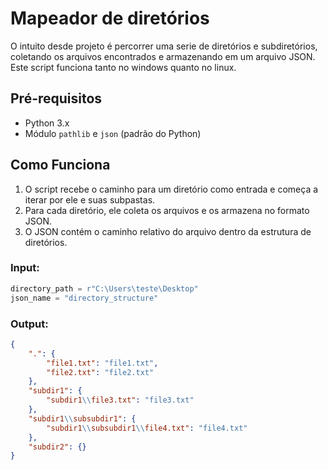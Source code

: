 # Mapeador de diretórios

O intuito desde projeto é percorrer uma serie de diretórios e subdiretórios, coletando os arquivos encontrados e armazenando em um arquivo JSON.
Este script funciona tanto no windows quanto no linux.
## Pré-requisitos

- Python 3.x
- Módulo `pathlib` e `json` (padrão do Python)


## Como Funciona

1. O script recebe o caminho para um diretório como entrada e começa a iterar por ele e suas subpastas.
2. Para cada diretório, ele coleta os arquivos e os armazena no formato JSON.
3. O JSON contém o caminho relativo do arquivo dentro da estrutura de diretórios.
   
### Input:

```python
directory_path = r"C:\Users\teste\Desktop"
json_name = "directory_structure"
```

### Output:
```json
{
    ".": {
        "file1.txt": "file1.txt",
        "file2.txt": "file2.txt"
    },
    "subdir1": {
        "subdir1\\file3.txt": "file3.txt"
    },
    "subdir1\\subsubdir1": {
        "subdir1\\subsubdir1\\file4.txt": "file4.txt"
    },
    "subdir2": {}
}


